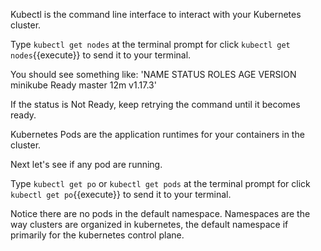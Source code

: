 Kubectl is the command line interface to interact with your Kubernetes cluster.

Type `kubectl get nodes` at the terminal prompt for click `kubectl get nodes`{{execute}} to send it to your terminal.

You should see something like:
'NAME       STATUS   ROLES    AGE   VERSION
minikube   Ready    master   12m   v1.17.3'

If the status is Not Ready, keep retrying the command until it becomes ready.

Kubernetes Pods are the application runtimes for your containers in the cluster.

Next let's see if any pod are running.

Type `kubectl get po` or `kubectl get pods` at the terminal prompt for click `kubectl get po`{{execute}} to send it to your terminal.

Notice there are no pods in the default namespace.  Namespaces are the way clusters are organized in kubernetes, the default namespace if primarily for the kubernetes control plane.
